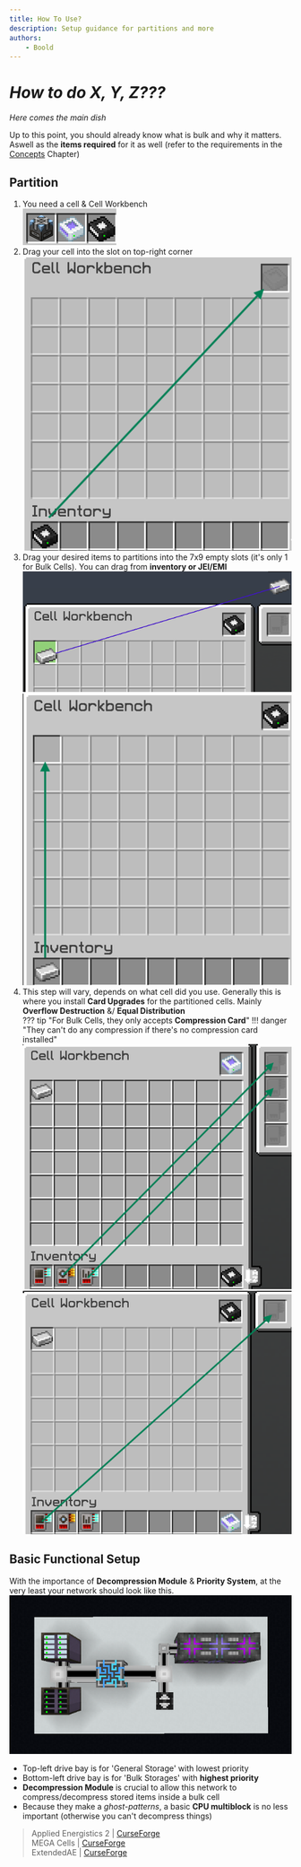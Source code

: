 ```yaml
---
title: How To Use?
description: Setup guidance for partitions and more
authors: 
    - Boold
---
```


# *How to do X, Y, Z???*

*Here comes the main dish*  

Up to this point, you should already know what is bulk and why it matters. Aswell as the **items required** for it as well (refer to the requirements in the [Concepts](bulkconcept.md) Chapter) 

## Partition
1. You need a cell & Cell Workbench  
    ![](img-bulk/booldPartition1.png)
2. Drag your cell into the slot on top-right corner  
    ![](img-bulk/booldPartition2.png)
3. Drag your desired items to partitions into the 7x9 empty slots (it's only 1 for Bulk Cells). You can drag from **inventory or JEI/EMI**  
    ![](img-bulk/booldPartition3-jei.png) ![](img-bulk/booldPartition3-inv.png)
4. This step will vary, depends on what cell did you use. Generally this is where you install **Card Upgrades** for the partitioned cells. Mainly **Overflow Destruction** &/ **Equal Distribution**  
??? tip "For Bulk Cells, they only accepts **Compression Card**"
    !!! danger "They can't do any compression if there's no compression card installed"
    ![](img-bulk/booldPartition4-reg.png) ![](img-bulk/booldPartition4-bulk.png)

## Basic Functional Setup

With the importance of **Decompression Module** & **Priority System**, at the very least your network should look like this.  
![](img-bulk/booldBulkSetup.png)  

* Top-left drive bay is for 'General Storage' with lowest priority  
* Bottom-left drive bay is for 'Bulk Storages' with **highest priority**  
* **Decompression Module** is crucial to allow this network to compress/decompress stored items inside a bulk cell  
* Because they make a *ghost-patterns*, a basic **CPU multiblock** is no less important (otherwise you can't decompress things)  


> Applied Energistics 2 | [CurseForge](https://legacy.curseforge.com/minecraft/mc-mods/applied-energistics-2)  
> MEGA Cells | [CurseForge](https://legacy.curseforge.com/minecraft/mc-mods/mega-cells)  
> ExtendedAE | [CurseForge](https://legacy.curseforge.com/minecraft/mc-mods/ex-pattern-provider)